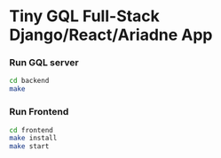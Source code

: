 # Tiny GQL Full-Stack Django/React/Ariadne App


### Run GQL server

```bash
cd backend
make
```

### Run Frontend

```bash
cd frontend
make install
make start
```
